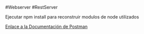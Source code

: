 #Webserver #RestServer

Ejecutar npm install para reconstruir modulos de node utilizados

[Enlace a la Documentación de Postman](https://documenter.getpostman.com/view/19137496/2s9Y5VT4HR)

